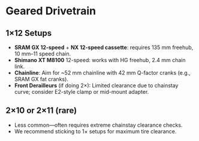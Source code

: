 # Geared Drivetrain

## 1×12 Setups
- **SRAM GX 12-speed** + **NX 12-speed cassette**: requires 135 mm freehub, 10 mm–11 speed chain.  
- **Shimano XT M8100** 12-speed: works with HG freehub, 2.4 mm chain link.  
- **Chainline**: Aim for ~52 mm chainline with 42 mm Q-factor cranks (e.g., SRAM GX fat cranks).  
- **Front Derailleurs** (if doing 2×): Limited clearance due to chainstay curve; consider E2-style clamp or mid-mount adapter.

## 2×10 or 2×11 (rare)
- Less common—often requires extreme chainstay clearance checks.  
- We recommend sticking to 1× setups for maximum tire clearance.  